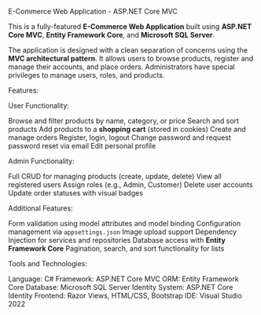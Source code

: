 E-Commerce Web Application - ASP.NET Core MVC

This is a fully-featured **E-Commerce Web Application** built using **ASP.NET Core MVC**, **Entity Framework Core**, and **Microsoft SQL Server**.

The application is designed with a clean separation of concerns using the **MVC architectural pattern**. It allows users to browse products, register and manage their accounts, and place orders. Administrators have special privileges to manage users, roles, and products.

Features:

User Functionality:

Browse and filter products by name, category, or price
Search and sort products
Add products to a **shopping cart** (stored in cookies)
Create and manage orders
Register, login, logout
Change password and request password reset via email
Edit personal profile

Admin Functionality:

Full CRUD for managing products (create, update, delete)
View all registered users
Assign roles (e.g., Admin, Customer)
Delete user accounts
Update order statuses with visual badges

Additional Features:

Form validation using model attributes and model binding
Configuration management via `appsettings.json`
Image upload support
Dependency Injection for services and repositories
Database access with **Entity Framework Core**
Pagination, search, and sort functionality for lists

Tools and Technologies:

Language: C#
Framework: ASP.NET Core MVC
ORM: Entity Framework Core
Database: Microsoft SQL Server
Identity System: ASP.NET Core Identity
Frontend: Razor Views, HTML/CSS, Bootstrap
IDE: Visual Studio 2022
